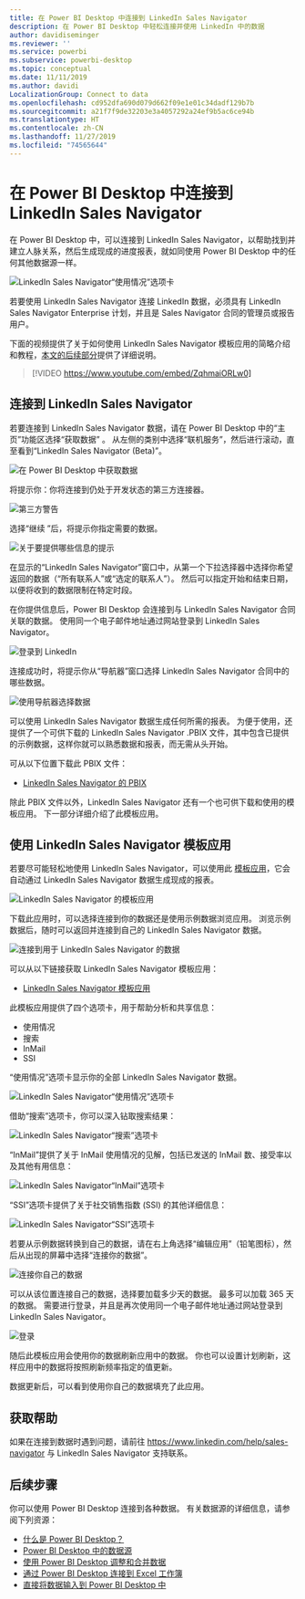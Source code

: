 ```yaml
---
title: 在 Power BI Desktop 中连接到 LinkedIn Sales Navigator
description: 在 Power BI Desktop 中轻松连接并使用 LinkedIn 中的数据
author: davidiseminger
ms.reviewer: ''
ms.service: powerbi
ms.subservice: powerbi-desktop
ms.topic: conceptual
ms.date: 11/11/2019
ms.author: davidi
LocalizationGroup: Connect to data
ms.openlocfilehash: cd952dfa690d079d662f09e1e01c34dadf129b7b
ms.sourcegitcommit: a21f7f9de32203e3a4057292a24ef9b5ac6ce94b
ms.translationtype: HT
ms.contentlocale: zh-CN
ms.lasthandoff: 11/27/2019
ms.locfileid: "74565644"
---
```

# <a name="connect-to-linkedin-sales-navigator-in-power-bi-desktop"></a>在 Power BI Desktop 中连接到 LinkedIn Sales Navigator

在 Power BI Desktop 中，可以连接到 LinkedIn Sales Navigator，以帮助找到并建立人脉关系，然后生成现成的进度报表，就如同使用 Power BI Desktop 中的任何其他数据源一样。  

![LinkedIn Sales Navigator“使用情况”选项卡](media/desktop-connect-linkedin-sales-navigator/linkedin-sales-navigator-01.png)


若要使用 LinkedIn Sales Navigator 连接 LinkedIn 数据，必须具有 LinkedIn Sales Navigator Enterprise 计划，并且是 Sales Navigator 合同的管理员或报告用户。 

下面的视频提供了关于如何使用 LinkedIn Sales Navigator 模板应用的简略介绍和教程，[本文的后续部分](#using-the-linkedin-sales-navigator-template-app)提供了详细说明。  

> [!VIDEO https://www.youtube.com/embed/ZqhmaiORLw0]

## <a name="connect-to-linkedin-sales-navigator"></a>连接到 LinkedIn Sales Navigator

若要连接到 LinkedIn Sales Navigator 数据，请在 Power BI Desktop 中的“主页”功能区选择“获取数据”    。 从左侧的类别中选择“联机服务”，然后进行滚动，直至看到“LinkedIn Sales Navigator (Beta)”。  

![在 Power BI Desktop 中获取数据](media/desktop-connect-linkedin-sales-navigator/linkedin-sales-navigator-02.png)

将提示你：你将连接到仍处于开发状态的第三方连接器。 

![第三方警告](media/desktop-connect-linkedin-sales-navigator/linkedin-sales-navigator-03.png)

选择“继续  ”后，将提示你指定需要的数据。

![关于要提供哪些信息的提示](media/desktop-connect-linkedin-sales-navigator/linkedin-sales-navigator-04.png)


在显示的“LinkedIn Sales Navigator”窗口中，从第一个下拉选择器中选择你希望返回的数据（“所有联系人”或“选定的联系人”）。    然后可以指定开始和结束日期，以便将收到的数据限制在特定时段。

在你提供信息后，Power BI Desktop 会连接到与 LinkedIn Sales Navigator 合同关联的数据。 使用同一个电子邮件地址通过网站登录到 LinkedIn Sales Navigator。 

![登录到 LinkedIn](media/desktop-connect-linkedin-sales-navigator/linkedin-sales-navigator-05.png)

连接成功时，将提示你从“导航器”窗口选择 LinkedIn Sales Navigator 合同中的哪些数据。 

![使用导航器选择数据](media/desktop-connect-linkedin-sales-navigator/linkedin-sales-navigator-09.png)

可以使用 LinkedIn Sales Navigator 数据生成任何所需的报表。 为便于使用，还提供了一个可供下载的 LinkedIn Sales Navigator .PBIX 文件，其中包含已提供的示例数据，这样你就可以熟悉数据和报表，而无需从头开始。

可从以下位置下载此 PBIX 文件：
* [LinkedIn Sales Navigator 的 PBIX](service-template-apps-samples.md)

除此 PBIX 文件以外，LinkedIn Sales Navigator 还有一个也可供下载和使用的模板应用。 下一部分详细介绍了此模板应用。


## <a name="using-the-linkedin-sales-navigator-template-app"></a>使用 LinkedIn Sales Navigator 模板应用

若要尽可能轻松地使用 LinkedIn Sales Navigator，可以使用此  [模板应用](service-template-apps-overview.md)，它会自动通过 LinkedIn Sales Navigator 数据生成现成的报表。

![LinkedIn Sales Navigator 的模板应用](media/desktop-connect-linkedin-sales-navigator/linkedin-sales-navigator-10.png)

下载此应用时，可以选择连接到你的数据还是使用示例数据浏览应用。 浏览示例数据后，随时可以返回并连接到自己的 LinkedIn Sales Navigator 数据。 

![连接到用于 LinkedIn Sales Navigator 的数据](media/desktop-connect-linkedin-sales-navigator/linkedin-sales-navigator-11.png)



可以从以下链接获取 LinkedIn Sales Navigator 模板应用： 
* [LinkedIn Sales Navigator 模板应用](https://appsource.microsoft.com/product/power-bi/pbi-contentpacks.linkedin_navigator-preview?flightCodes=17ad4c68-fbc5-4925-a351-139fd384ec33)

此模板应用提供了四个选项卡，用于帮助分析和共享信息：

* 使用情况
* 搜索
* InMail
* SSI

“使用情况”选项卡显示你的全部 LinkedIn Sales Navigator 数据。 

![LinkedIn Sales Navigator“使用情况”选项卡](media/desktop-connect-linkedin-sales-navigator/linkedin-sales-navigator-12.png)

借助“搜索”选项卡，你可以深入钻取搜索结果： 

![LinkedIn Sales Navigator“搜索”选项卡](media/desktop-connect-linkedin-sales-navigator/linkedin-sales-navigator-13.png)

“InMail”提供了关于 InMail 使用情况的见解，包括已发送的 InMail 数、接受率以及其他有用信息： 

![LinkedIn Sales Navigator“InMail”选项卡](media/desktop-connect-linkedin-sales-navigator/linkedin-sales-navigator-14.png)

“SSI”选项卡提供了关于社交销售指数 (SSI) 的其他详细信息： 

![LinkedIn Sales Navigator“SSI”选项卡](media/desktop-connect-linkedin-sales-navigator/linkedin-sales-navigator-15.png)

若要从示例数据转换到自己的数据，请在右上角选择“编辑应用”（铅笔图标），然后从出现的屏幕中选择“连接你的数据”。  

![连接你自己的数据](media/desktop-connect-linkedin-sales-navigator/linkedin-sales-navigator-16.png)

可以从该位置连接自己的数据，选择要加载多少天的数据。 最多可以加载 365 天的数据。 需要进行登录，并且是再次使用同一个电子邮件地址通过网站登录到 LinkedIn Sales Navigator。 

![登录](media/desktop-connect-linkedin-sales-navigator/linkedin-sales-navigator-17.png)

随后此模板应用会使用你的数据刷新应用中的数据。 你也可以设置计划刷新，这样应用中的数据将按照刷新频率指定的值更新。 

数据更新后，可以看到使用你自己的数据填充了此应用。

## <a name="getting-help"></a>获取帮助

如果在连接到数据时遇到问题，请前往 https://www.linkedin.com/help/sales-navigator 与 LinkedIn Sales Navigator 支持联系。 

## <a name="next-steps"></a>后续步骤
你可以使用 Power BI Desktop 连接到各种数据。 有关数据源的详细信息，请参阅下列资源：

* [什么是 Power BI Desktop？](desktop-what-is-desktop.md)
* [Power BI Desktop 中的数据源](desktop-data-sources.md)
* [使用 Power BI Desktop 调整和合并数据](desktop-shape-and-combine-data.md)
* [通过 Power BI Desktop 连接到 Excel 工作簿](desktop-connect-excel.md)   
* [直接将数据输入到 Power BI Desktop 中](desktop-enter-data-directly-into-desktop.md)   

